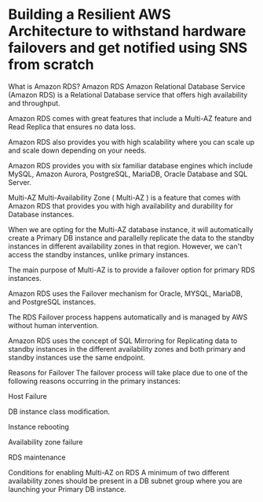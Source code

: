 # Building a Resilient AWS Architecture to withstand hardware failovers and get notified using SNS from scratch

What is Amazon RDS?
Amazon RDS
Amazon Relational Database Service (Amazon RDS)  is a Relational Database service that offers high availability and throughput.

Amazon RDS comes with great features that include a Multi-AZ feature and Read Replica that ensures no data loss.

Amazon RDS also provides you with high scalability where you can scale up and scale down depending on your needs.

Amazon RDS provides you with six familiar database engines which include MySQL, Amazon Aurora, PostgreSQL, MariaDB, Oracle Database and SQL Server.
 

Multi-AZ
Multi-Availability Zone ( Multi-AZ ) is a feature that comes with Amazon RDS that provides you with high availability and durability for Database instances.

When we are opting for the Multi-AZ database instance, it will automatically create a Primary DB instance and parallelly replicate the data to the standby instances in different availability zones in that region. However, we can't access the standby instances, unlike primary instances.

The main purpose of Multi-AZ is to provide a failover option for primary RDS instances.

Amazon RDS uses the Failover mechanism for Oracle, MYSQL, MariaDB, and PostgreSQL instances.

The RDS Failover process happens automatically and is managed by AWS  without human intervention.

Amazon RDS uses the concept of SQL Mirroring for Replicating data to standby instances in the different availability zones and both primary and standby instances use the same endpoint.
 

Reasons for Failover
The failover process will take place due to one of the following reasons occurring in the primary instances:

Host Failure 

DB instance class modification.

Instance rebooting

Availability zone failure

RDS maintenance
     

Conditions for enabling Multi-AZ on RDS
A minimum of two different availability zones should be present in a DB subnet group where you are launching your Primary DB instance.
